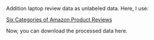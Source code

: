 Addition laptop review data as unlabeled data. Here, I use:

[Six Categories of Amazon Product Reviews](http://times.cs.uiuc.edu/~wang296/Data/)
	
Now, you can download the processed data here.
